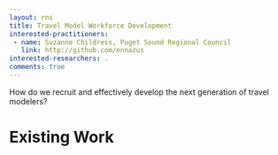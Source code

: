 ```yaml
---
layout: rns
title: Travel Model Workforce Development
interested-practitioners:
 - name: Suzanne Childress, Puget Sound Regional Council
   link: http://github.com/ennazus
interested-researchers: .
comments: true
---
```


How do we recruit and effectively develop the next generation of travel modelers?

# Existing Work

